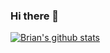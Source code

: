 ### Hi there 👋
[![Brian's github stats](https://github-readme-stats.vercel.app/api?username=esketiit)](https://github.com/anuraghazra/github-readme-stats&count_private=true&show_icons=true&theme=dark)

<!--
**Esketiit/Esketiit** is a ✨ _special_ ✨ repository because its `README.md` (this file) appears on your GitHub profile.

Here are some ideas to get you started:

- 🔭 I’m currently working on ...
- 🌱 I’m currently learning ...
- 👯 I’m looking to collaborate on ...
- 🤔 I’m looking for help with ...
- 💬 Ask me about ...
- 📫 How to reach me: ...
- 😄 Pronouns: ...
- ⚡ Fun fact: ...
-->
